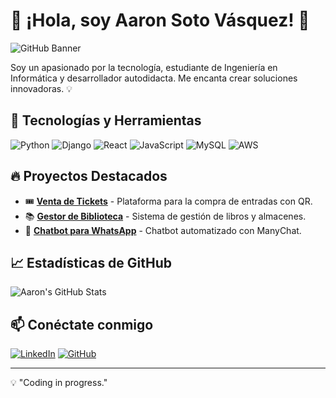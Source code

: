 # 👋 ¡Hola, soy Aaron Soto Vásquez! 🚀

![GitHub Banner](https://via.placeholder.com/1000x300.png?text=Aaron+Soto+V%C3%A1squez+%7C+Ingeniero+en+Inform%C3%A1tica)

Soy un apasionado por la tecnología, estudiante de Ingeniería en Informática y desarrollador autodidacta. Me encanta crear soluciones innovadoras. 💡

## 🚀 Tecnologías y Herramientas

![Python](https://img.shields.io/badge/-Python-3776AB?style=flat&logo=python&logoColor=white)
![Django](https://img.shields.io/badge/-Django-092E20?style=flat&logo=django&logoColor=white)
![React](https://img.shields.io/badge/-React-61DAFB?style=flat&logo=react&logoColor=black)
![JavaScript](https://img.shields.io/badge/-JavaScript-F7DF1E?style=flat&logo=javascript&logoColor=black)
![MySQL](https://img.shields.io/badge/-MySQL-4479A1?style=flat&logo=mysql&logoColor=white)
![AWS](https://img.shields.io/badge/-AWS-232F3E?style=flat&logo=amazon-aws&logoColor=white)

## 🔥 Proyectos Destacados

- 🎟️ **[Venta de Tickets](https://github.com/AaronISV/ticketmaster)** - Plataforma para la compra de entradas con QR.
- 📚 **[Gestor de Biblioteca](https://github.com/AaronISV/library-manager)** - Sistema de gestión de libros y almacenes.
- 💬 **[Chatbot para WhatsApp](https://github.com/AaronISV/whatsapp-bot)** - Chatbot automatizado con ManyChat.

## 📈 Estadísticas de GitHub

![Aaron's GitHub Stats](https://github-readme-stats.vercel.app/api?username=AaronISV&show_icons=true&theme=radical)

## 📫 Conéctate conmigo

[![LinkedIn](https://img.shields.io/badge/-LinkedIn-0077B5?style=flat&logo=linkedin&logoColor=white)](www.linkedin.com/in/aarons-userdeveloper)
[![GitHub](https://img.shields.io/badge/-GitHub-181717?style=flat&logo=github&logoColor=white)](https://github.com/TheNewAarons/)

---
💡 "Coding in progress." 

